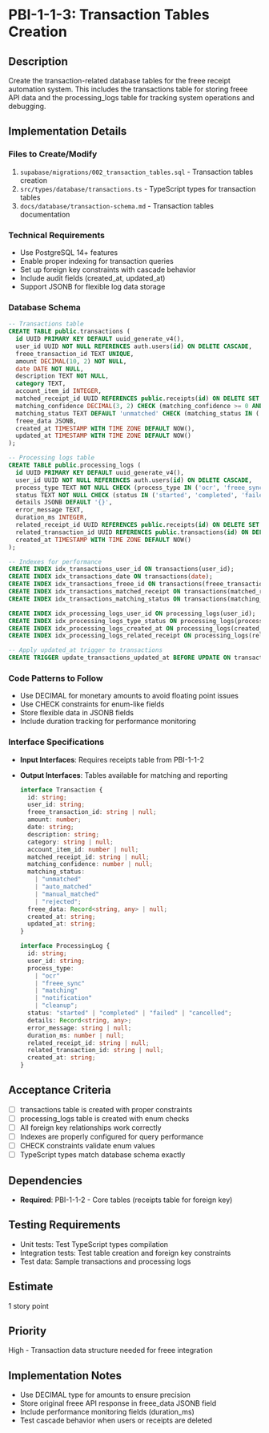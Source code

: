 # PBI-1-1-3: Transaction Tables Creation

## Description

Create the transaction-related database tables for the freee receipt automation system.
This includes the transactions table for storing freee API data and the
processing_logs table for tracking system operations and debugging.

## Implementation Details

### Files to Create/Modify

1. `supabase/migrations/002_transaction_tables.sql` - Transaction tables creation
2. `src/types/database/transactions.ts` - TypeScript types for transaction tables
3. `docs/database/transaction-schema.md` - Transaction tables documentation

### Technical Requirements

- Use PostgreSQL 14+ features
- Enable proper indexing for transaction queries
- Set up foreign key constraints with cascade behavior
- Include audit fields (created_at, updated_at)
- Support JSONB for flexible log data storage

### Database Schema

```sql
-- Transactions table
CREATE TABLE public.transactions (
  id UUID PRIMARY KEY DEFAULT uuid_generate_v4(),
  user_id UUID NOT NULL REFERENCES auth.users(id) ON DELETE CASCADE,
  freee_transaction_id TEXT UNIQUE,
  amount DECIMAL(10, 2) NOT NULL,
  date DATE NOT NULL,
  description TEXT NOT NULL,
  category TEXT,
  account_item_id INTEGER,
  matched_receipt_id UUID REFERENCES public.receipts(id) ON DELETE SET NULL,
  matching_confidence DECIMAL(3, 2) CHECK (matching_confidence >= 0 AND matching_confidence <= 1),
  matching_status TEXT DEFAULT 'unmatched' CHECK (matching_status IN ('unmatched', 'auto_matched', 'manual_matched', 'rejected')),
  freee_data JSONB,
  created_at TIMESTAMP WITH TIME ZONE DEFAULT NOW(),
  updated_at TIMESTAMP WITH TIME ZONE DEFAULT NOW()
);

-- Processing logs table
CREATE TABLE public.processing_logs (
  id UUID PRIMARY KEY DEFAULT uuid_generate_v4(),
  user_id UUID NOT NULL REFERENCES auth.users(id) ON DELETE CASCADE,
  process_type TEXT NOT NULL CHECK (process_type IN ('ocr', 'freee_sync', 'matching', 'notification', 'cleanup')),
  status TEXT NOT NULL CHECK (status IN ('started', 'completed', 'failed', 'cancelled')),
  details JSONB DEFAULT '{}',
  error_message TEXT,
  duration_ms INTEGER,
  related_receipt_id UUID REFERENCES public.receipts(id) ON DELETE SET NULL,
  related_transaction_id UUID REFERENCES public.transactions(id) ON DELETE SET NULL,
  created_at TIMESTAMP WITH TIME ZONE DEFAULT NOW()
);

-- Indexes for performance
CREATE INDEX idx_transactions_user_id ON transactions(user_id);
CREATE INDEX idx_transactions_date ON transactions(date);
CREATE INDEX idx_transactions_freee_id ON transactions(freee_transaction_id);
CREATE INDEX idx_transactions_matched_receipt ON transactions(matched_receipt_id);
CREATE INDEX idx_transactions_matching_status ON transactions(matching_status);

CREATE INDEX idx_processing_logs_user_id ON processing_logs(user_id);
CREATE INDEX idx_processing_logs_type_status ON processing_logs(process_type, status);
CREATE INDEX idx_processing_logs_created_at ON processing_logs(created_at);
CREATE INDEX idx_processing_logs_related_receipt ON processing_logs(related_receipt_id);

-- Apply updated_at trigger to transactions
CREATE TRIGGER update_transactions_updated_at BEFORE UPDATE ON transactions FOR EACH ROW EXECUTE FUNCTION update_updated_at_column();
```

### Code Patterns to Follow

- Use DECIMAL for monetary amounts to avoid floating point issues
- Use CHECK constraints for enum-like fields
- Store flexible data in JSONB fields
- Include duration tracking for performance monitoring

### Interface Specifications

- **Input Interfaces**: Requires receipts table from PBI-1-1-2
- **Output Interfaces**: Tables available for matching and reporting

  ```typescript
  interface Transaction {
    id: string;
    user_id: string;
    freee_transaction_id: string | null;
    amount: number;
    date: string;
    description: string;
    category: string | null;
    account_item_id: number | null;
    matched_receipt_id: string | null;
    matching_confidence: number | null;
    matching_status:
      | "unmatched"
      | "auto_matched"
      | "manual_matched"
      | "rejected";
    freee_data: Record<string, any> | null;
    created_at: string;
    updated_at: string;
  }

  interface ProcessingLog {
    id: string;
    user_id: string;
    process_type:
      | "ocr"
      | "freee_sync"
      | "matching"
      | "notification"
      | "cleanup";
    status: "started" | "completed" | "failed" | "cancelled";
    details: Record<string, any>;
    error_message: string | null;
    duration_ms: number | null;
    related_receipt_id: string | null;
    related_transaction_id: string | null;
    created_at: string;
  }
  ```

## Acceptance Criteria

- [ ] transactions table is created with proper constraints
- [ ] processing_logs table is created with enum checks
- [ ] All foreign key relationships work correctly
- [ ] Indexes are properly configured for query performance
- [ ] CHECK constraints validate enum values
- [ ] TypeScript types match database schema exactly

## Dependencies

- **Required**: PBI-1-1-2 - Core tables (receipts table for foreign key)

## Testing Requirements

- Unit tests: Test TypeScript types compilation
- Integration tests: Test table creation and foreign key constraints
- Test data: Sample transactions and processing logs

## Estimate

1 story point

## Priority

High - Transaction data structure needed for freee integration

## Implementation Notes

- Use DECIMAL type for amounts to ensure precision
- Store original freee API response in freee_data JSONB field
- Include performance monitoring fields (duration_ms)
- Test cascade behavior when users or receipts are deleted
